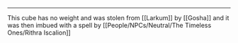 ___
This cube has no weight and was stolen from [[Larkum]] by [[Gosha]] and it was then imbued with a spell by [[People/NPCs/Neutral/The Timeless Ones/Rithra Iscalion]]